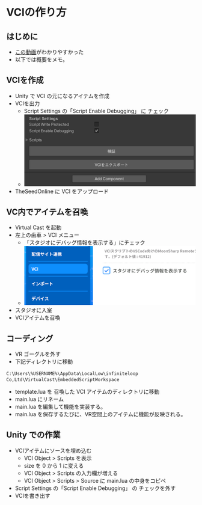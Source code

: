 # VCIの作り方

## はじめに

* [この動画](https://www.nicovideo.jp/watch/sm36242065)がわかりやすかった
* 以下では概要をメモ。

## VCIを作成

* Unity で VCI の元になるアイテムを作成
* VCIを出力
	* Script Settings の「Script Enable Debugging」 に チェック
	* ![](images/2021-04-17-14-30-07.png)
* TheSeedOnline に VCI をアップロード

## VC内でアイテムを召喚

* Virtual Cast を起動
* 左上の歯車 > VCI メニュー
	* 「スタジオにデバッグ情報を表示する」にチェック
	* ![](images/2021-04-17-14-54-53.png)
* スタジオに入室
* VCIアイテムを召喚

## コーディング

* VR ゴーグルを外す
* 下記ディレクトリに移動
```
C:\Users\%USERNAME%\AppData\LocalLow\infiniteloop Co,Ltd\VirtualCast\EmbeddedScriptWorkspace
```
* template.lua を 召喚した VCI アイテムのディレクトリに移動
* main.lua にリネーム
* main.lua を編集して機能を実装する。
* main.lua を保存するたびに、VR空間上のアイテムに機能が反映される。

## Unity での作業

* VCIアイテムにソースを埋め込む
	* VCI Object > Scripts を表示
	* size を 0 から 1 に変える
	* VCI Object > Scripts の入力欄が増える
	* VCI Object > Scripts > Source に main.lua の中身をコピペ
* Script Settings の「Script Enable Debugging」 の チェックを外す
* VCIを書き出す
